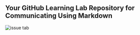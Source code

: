 ## Your GitHub Learning Lab Repository for Communicating Using Markdown

![issue tab](https://lab.github.com/public/images/issue_tab.png)

